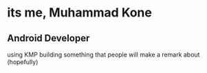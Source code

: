 # its me, Muhammad Kone 

Android Developer 
---
using KMP building something that people will make a remark about (hopefully)
